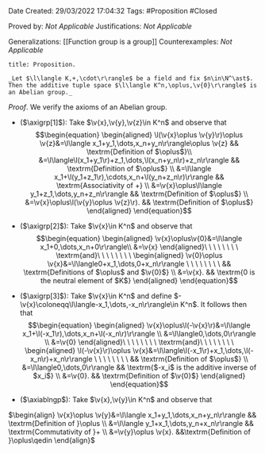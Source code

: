 <br />
<br />

Date Created: 29/03/2022 17:04:32
Tags: #Proposition #Closed

Proved by: _Not Applicable_
Justifications: _Not Applicable_

Generalizations: [[Function group is a group]]
Counterexamples: _Not Applicable_

``` ad-Proposition
title: Proposition.

_Let $\l\langle K,+,\cdot\r\rangle$ be a field and fix $n\in\N^\ast$. Then the additive tuple space $\l\langle K^n,\oplus,\v{0}\r\rangle$ is an Abelian group._

```

_Proof_. We verify the axioms of an Abelian group.
* ($\axigrp[1]$): Take $\v{x},\v{y},\v{z}\in K^n$ and observe that
$$\begin{equation}
    \begin{aligned}
        \l(\v{x}\oplus \v{y}\r)\oplus \v{z}&=\l\langle x_1+y_1,\dots,x_n+y_n\r\rangle\oplus \v{z} && \textrm{Definition of $\oplus$}\\
        &=\l\langle\l(x_1+y_1\r)+z_1,\dots,\l(x_n+y_n\r)+z_n\r\rangle && \textrm{Definition of $\oplus$} \\
        &=\l\langle x_1+\l(y_1+z_1\r),\cdots,x_n+\l(y_n+z_n\r)\r\rangle && \textrm{Associativity of +} \\
        &=\v{x}\oplus\l\langle y_1+z_1,\dots,y_n+z_n\r\rangle && \textrm{Definition of $\oplus$} \\
        &=\v{x}\oplus\l(\v{y}\oplus \v{z}\r). && \textrm{Definition of $\oplus$}
    \end{aligned}
\end{equation}$$

* ($\axigrp[2]$): Take $\v{x}\in K^n$ and observe that
$$\begin{equation}
    \begin{aligned}
        \v{x}\oplus\v{0}&=\l\langle x_1+0,\dots,x_n+0\r\rangle\\
        &=\v{x}
    \end{aligned}\ \ \ \ \ \ \ \ \textrm{and}\ \ \ \ \ \ \ \ 
    \begin{aligned}
        \v{0}\oplus \v{x}&=\l\langle0+x_1,\dots,0+x_n\r\rangle \ \ \ \ \ \ \ \ && \textrm{Definitions of $\oplus$ and $\v{0}$} \\
        &=\v{x}. && \textrm{0 is the neutral element of $K$}
    \end{aligned}
\end{equation}$$
* ($\axigrp[3]$): Take $\v{x}\in K^n$ and define $-\v{x}\coloneqq\l\langle-x_1,\dots,-x_n\r\rangle\in K^n$. It follows then that
$$\begin{equation}
    \begin{aligned}
        \v{x}\oplus\l(-\v{x}\r)&=\l\langle x_1+\l(-x_1\r),\dots,x_n+\l(-x_n\r)\r\rangle \\
        &=\l\langle0,\dots,0\r\rangle \\
        &=\v{0}
    \end{aligned}\ \ \ \ \ \ \ \ \textrm{and}\ \ \ \ \ \ \ \ 
    \begin{aligned}
        \l(-\v{x}\r)\oplus \v{x}&=\l\langle\l(-x_1\r)+x_1,\dots,\l(-x_n\r)+x_n\r\rangle \ \ \ \ \ \ \ \ && \textrm{Definition of $\oplus$} \\
        &=\l\langle0,\dots,0\r\rangle && \textrm{$-x_i$ is the additive inverse of $x_i$} \\
        &=\v{0}. && \textrm{Definition of $\v{0}$}
    \end{aligned}
\end{equation}$$
* ($\axiablngp$): Take $\v{x},\v{y}\in K^n$ and observe that

$\begin{align}
    \v{x}\oplus \v{y}&=\l\langle x_1+y_1,\dots,x_n+y_n\r\rangle && \textrm{Definition of }\oplus \\
    &=\l\langle y_1+x_1,\dots,y_n+x_n\r\rangle && \textrm{Commutativity of }+ \\
    &=\v{y}\oplus \v{x}. &&\textrm{Definition of }\oplus\qedin
\end{align}$
